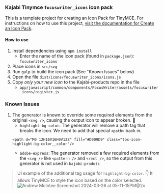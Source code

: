 ### Kajabi Tinymce `focuswriter_icons` icon pack

This is a template project for creating an Icon Pack for TinyMCE. For instructions on how to use this project, [visit the documentation for Create an Icon Pack](https://www.tiny.cloud/docs/tinymce/latest/creating-an-icon-pack/).

#### How to use

1. Install dependencies using `npm install`
   - Enter the name of the icon pack (found in `package.json`): `focuswriter_icons`
1. Place icons in `src/svg`
1. Run `gulp` to build the icon pack (See "Known Issues" below)
1. Open the file `dist/icons/focuswriter_icons/icons.js`
1. Copy _only your new icon_ to the Kajabi-products repo in the file
   - `app/javascript/common/components/FocusWriter/assets/focuswriter_icons/register.js`

### Known Issues

1. The generator is known to override some required elements from the original `<svg />`, causing the output icon to appear broken. 🥲
   - `highlight-bg-color`: The generator will remove a path tag that breaks the icon. We need to add that special `<path>` back in.
   ```
   <path d="M0 12H16V16H0V12Z" fill="#D9D9D9" class="tox-icon-highlight-bg-color__color"/>
   ```
   - `adobe-express`: The generator removed a few required elements from the `<svg />` like `<pattern />` and `<rect />`, so the output from this generator is not used in `kajabi-produts`

> UI example of the additional tag usage for `highlight-bg-color`. 👇 It allows TinyMCE to style the icon based on the color selected.
> ![Andrew McIntee Screenshot 2024-03-26 at 05-11-15PM@2x](https://github.com/Kajabi/tinymce-focuswriter-icons-pack/assets/565743/ef89b898-3e29-414a-be14-a815f1298744)
